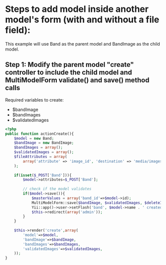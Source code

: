 # Steps to add model inside another model's form (with and without a file field):

This example will use Band as the parent model and BandImage as the child model.

## Step 1: Modify the parent model "create" controller to include the child model and MultiModelForm validate() and save() method calls

Required variables to create:
* $bandImage
* $bandImages
* $validatedImages



```php
<?php
public function actionCreate(){
	$model = new Band;
	$bandImage = new BandImage;
	$bandImages = array();
	$validatedImages = array();
	$fileAttributes = array(
		array('attribute' => 'image_id', 'destination' => 'media/images/band_images'),
	);
	
	if(isset($_POST['Band'])){
		$model->attributes=$_POST['Band'];
			
		// check if the model validates
		if($model->save()){
			$masterValues = array('band_id'=>$model->id);
			MultiModelForm::save($bandImage, $validatedImages, $deleteImages, $masterValues, $fileAttributes);
			Yii::app()->user->setFlash('band', $model->name . ' created!');
			$this->redirect(array('admin'));				
		}		
	}
  
	$this->render('create',array(
		'model'=>$model,
		'bandImage'=>$bandImage,
		'bandImages'=>$bandImages,
		'validatedImages'=>$validatedImages,
	));
}
```

